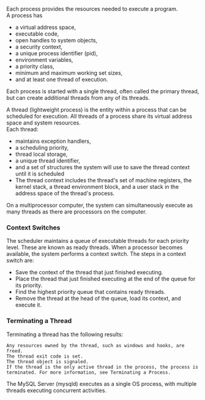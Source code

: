 Each process provides the resources needed to execute a program.   
A process has

- a virtual address space,
- executable code,
- open handles to system objects,
- a security context,
- a unique process identifier (pid),
- environment variables,
- a priority class,
- minimum and maximum working set sizes,
- and at least one thread of execution.

Each process is started with a single thread, often called the primary thread, but can create additional threads from
any of its threads.

A thread (lightweight process) is the entity within a process that can be scheduled for execution.
All threads of a process share its virtual address space and system resources.  
Each thread:

- maintains exception handlers,
- a scheduling priority,
- thread local storage,
- a unique thread identifier,
- and a set of structures the system will use to save the thread context until it is scheduled
- The thread context includes the thread's set of machine registers, the kernel stack, a thread environment block, and a
  user stack in the address space of the thread's process.

On a multiprocessor computer, the system can simultaneously execute as many threads as there are processors on the
computer.

### Context Switches

The scheduler maintains a queue of executable threads for each priority level. These are known as ready threads. When a
processor becomes available, the system performs a context switch. The steps in a context switch are:

- Save the context of the thread that just finished executing.
- Place the thread that just finished executing at the end of the queue for its priority.
- Find the highest priority queue that contains ready threads.
- Remove the thread at the head of the queue, load its context, and execute it.


### Terminating a Thread
Terminating a thread has the following results:

    Any resources owned by the thread, such as windows and hooks, are freed.
    The thread exit code is set.
    The thread object is signaled.
    If the thread is the only active thread in the process, the process is terminated. For more information, see Terminating a Process.


The MySQL Server (mysqld) executes as a single OS process, with multiple threads executing concurrent activities.
